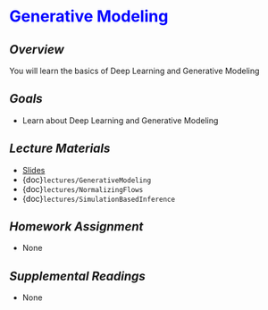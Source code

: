 # <span style="color: blue;"><b>Generative Modeling</b></span>

## *Overview*
You will learn the basics of Deep Learning and Generative Modeling

## *Goals*
* Learn about Deep Learning and Generative Modeling

## *Lecture Materials*
* [Slides](https://docs.google.com/presentation/d/1h13YeUjtTU_WHLxghxFBBQJO3uRr1GtsIyO4DVZviJo/edit?usp=sharing)
* {doc}`lectures/GenerativeModeling`
* {doc}`lectures/NormalizingFlows`
* {doc}`lectures/SimulationBasedInference`

## *Homework Assignment*
* None

## *Supplemental Readings*
* None